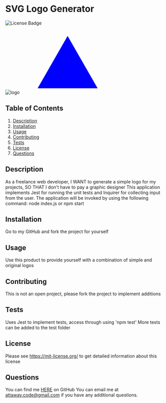 # SVG Logo Generator
![License Badge](https://shields.io/badge/license-MIT-green)


![logo](https://github.com/Dev-Attaway/SVG-logo-maker/assets/145059598/d5d9e128-1672-4190-b9ca-4a89766ac2ac)<svg version="1.1" width="300" height="200" xmlns="http://www.w3.org/2000/svg"><polygon points="150, 18 244, 182 56, 182" fill="blue" /><text x="146" y="125" font-size="50" font-family="monospace" letter-spacing="-2.5px" text-anchor="middle" fill="white"></text></svg>


## Table of Contents
1. [Description](#description)
2. [Installation](#installation)
3. [Usage](#usage)
4. [Contributing](#contributing)
5. [Tests](#tests)
6. [License](#license)
7. [Questions](#questions)

## Description
As a freelance web developer, I WANT to generate a simple logo for my projects, SO THAT I don't have to pay a graphic designer
This application implements Jest for running the unit tests and Inquirer for collecting input from the user. The application will be invoked by using the following command:
node index.js or npm start
## Installation
Go to my GitHub and fork the project for yourself
## Usage
Use this product to provide yourself with a combination of simple and original logos
## Contributing
This is not an open project, please fork the project to implement additions
## Tests
Uses Jest to implement tests, access through using 'npm test' 
More tests can be added to the test folder 
## License
Please see https://mit-license.org/ to get detailed information about this license

## Questions
You can find me [HERE](https://github.com/Dev-attaway) on GitHub
You can email me at attaway.code@gmail.com if you have any additional questions.
